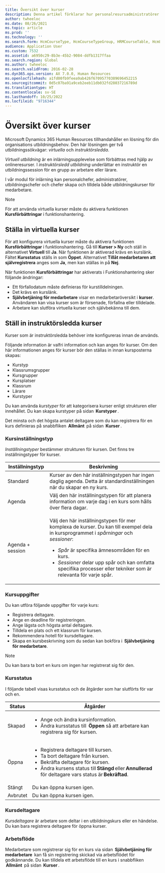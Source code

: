 ```yaml
---
title: Översikt över kurser
description: Denna artikel förklarar hur personalresursadministratörer och chefer kan använda kursfunktionerna för att underhålla information om kurser som ges till arbetare.
author: twheeloc
ms.date: 08/26/2021
ms.topic: article
ms.prod: ''
ms.technology: ''
ms.search.form: HcmCourseType, HcmCourseTypeGroup, HRMCourseTable, HcmLearningWorkspace
audience: Application User
ms.custom: 7532
ms.assetid: a6950c29-8b3e-45b2-9084-ddfb1317ffaa
ms.search.region: Global
ms.author: twheeloc
ms.search.validFrom: 2016-02-28
ms.dyn365.ops.version: AX 7.0.0, Human Resources
ms.openlocfilehash: a1fd00fb9feea9ab426f67095770389696452215
ms.sourcegitcommit: 0d5c07ba91a9ceb2eeb11db032fd28037216789d
ms.translationtype: HT
ms.contentlocale: sv-SE
ms.lasthandoff: 10/25/2022
ms.locfileid: "9716344"
---
```

# <a name="courses-overview"></a>Översikt över kurser

Microsoft Dynamics 365 Human Resources tillhandahåller en lösning för din organisations utbildningsbehov. Den här lösningen ger två utbildningssökvägar: *virtuella* och *instruktörsledda*.

*Virtuell utbildning* är en inlärningsupplevelse som förbättras med hjälp av onlineresurser. I *instruktörsledd utbildning* underlättar en instruktör en utbildningssession för en grupp av arbetare eller lärare.

I vår modul för inlärning kan personalchefer, administratörer, utbildningschefer och chefer skapa och tilldela både utbildningskurser för medarbetare.

> [!NOTE]
> För att använda virtuella kurser måste du aktivera funktionen **Kursförbättringar** i funktionshantering.

## <a name="set-up-virtual-courses"></a>Ställa in virtuella kurser

För att konfigurera virtuella kurser måste du aktivera funktionen **Kursförbättringar** i funktionshantering. Gå till **Kurser \> Ny** och ställ in alternativet **Virtuell** till **Ja**. När funktionen är aktiverad krävs en kurslänk. Fältet **Kursstatus** ställs in som **Öppet**. Alternativet **Tillåt medarbetaren att självregistrera** anges som **Ja**, men kan ställas in på **Nej**.

När funktionen **Kursförbättringar** har aktiverats i Funktionshantering sker följande ändringar:

- Ett förfallodatum måste definieras för kurstilldelningen.
- Det krävs en kurslänk.
- **Självbetjäning för medarbetare** visar en medarbetaröversikt i **kurser**. Användaren kan visa kurser som är försenade, förfallna eller tilldelade.
- Arbetare kan slutföra virtuella kurser och självbekänna till dem.

## <a name="set-up-instructor-led-courses"></a>Ställ in instruktörsledda kurser

Kurser som är instruktörsledda behöver inte konfigureras innan de används.

Följande information är valfri information och kan anges för kurser. Om den här informationen anges för kurser bör den ställas in innan kursposterna skapas:

- Kurstyp
- Klassrumsgrupper
- Kursgrupper
- Kursplatser
- Klassrum
- Lärare
- Kurstyper

Du kan använda *kurstyper* för att kategorisera kurser enligt strukturen eller innehållet. Du kan skapa kurstyper på sidan  **Kurstyper** .

Det minsta och det högsta antalet deltagare som du kan registrera för en kurs definieras på snabbfliken  **Allmänt**  på sidan  **Kurser** .

### <a name="course-setup-type"></a>Kursinställningstyp 

*Inställningstyper* bestämmer strukturen för kursen. Det finns tre inställningstyper för kurser.

| Inställningstyp | Beskrivning |
|------|--------|
| Standard | Kurser av den här inställningstypen har ingen daglig agenda. Detta är standardinställningen när du skapar en ny kurs. |
| Agenda | Välj den här inställningstypen för att planera information om varje dag i en kurs som hålls över flera dagar. |
| Agenda + session | <p>Välj den här inställningstypen för mer komplexa de kurser. Du kan till exempel dela in kursprogrammet i *spårningar* och *sessioner*:</p><ul><li>*Spår* är specifika ämnesområden för en kurs.</li><li>*Sessioner* delar upp spår och kan omfatta specifika processer eller tekniker som är relevanta för varje spår.</li></ul> |

### <a name="course-tasks"></a>Kursuppgifter

Du kan utföra följande uppgifter för varje kurs:

- Registrera deltagare.
- Ange en deadline för registreringen.
- Ange lägsta och högsta antal deltagare.
- Tilldela en plats och ett klassrum för kursen.
- Rekommendera hotell för kursdeltagare.
- Skapa en kursbeskrivning som du sedan kan bokföra i  **Självbetjäning för medarbetare**.

> [!NOTE]
> Du kan bara ta bort en kurs om ingen har registrerat sig för den.

### <a name="course-statuses"></a>Kursstatus

I följande tabell visas kursstatus och de åtgärder som har slutförts för var och en.

| Status | Åtgärder |
|------|--------|
| Skapad | <ul><li>Ange och ändra kursinformation.</li><li>Ändra kursstatus till  **Öppen** så att arbetare kan registrera sig för kursen.</li></ul> | 
| Öppna | <ul><li>Registrera deltagare till kursen.</li><li>Ta bort deltagare från kursen.</li><li>Bekräfta deltagare för kursen.</li><li>Ändra kursens status till **Stängd** eller **Annullerad** för deltagare vars status är **Bekräftad**.</li></ul>|
| Stängt | Du kan öppna kursen igen. |
| Avbrutet | Du kan öppna kursen igen. |

### <a name="course-participants"></a>Kursdeltagare

*Kursdeltagare* är arbetare som deltar i en utbildningskurs eller en händelse. Du kan bara registrera deltagare för öppna kurser.

### <a name="workflow"></a>Arbetsflöde

Medarbetare som registrerar sig för en kurs via sidan  **Självbetjäning för medarbetare**  kan få sin registrering skickad via arbetsflödet för godkännande. Du kan tilldela ett arbetsflöde till en kurs i snabbfliken  **Allmänt**  på sidan  **Kurser** .
